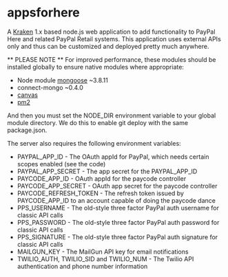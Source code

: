 # appsforhere

A [Kraken](http://krakenjs.com/) 1.x based node.js web application to add functionality to PayPal Here and related
PayPal Retail systems. This application uses external APIs only and thus can be customized and deployed
pretty much anywhere.

** PLEASE NOTE **
For improved performance, these modules should be installed globally to ensure native modules where appropriate:

* Node module [mongoose](http://mongoosejs.com/) ~3.8.11
* connect-mongo ~0.4.0
* [canvas](https://github.com/LearnBoost/node-canvas)
* [pm2](https://github.com/unitech/pm2)

And then you must set the NODE_DIR environment variable to your global module directory. We do this to enable git deploy
with the same package.json.

The server also requires the following environment variables:

* PAYPAL_APP_ID - The OAuth appId for PayPal, which needs certain scopes enabled (see the code)
* PAYPAL_APP_SECRET - The app secret for the PAYPAL_APP_ID
* PAYCODE_APP_ID - OAuth appId for the paycode controller
* PAYCODE_APP_SECRET - OAuth app secret for the paycode controller
* PAYCODE_REFRESH_TOKEN - The refresh token issued by PAYCODE_APP_ID to an account capable of doing the paycode dance
* PPS_USERNAME - The old-style three factor PayPal auth username for classic API calls
* PPS_PASSWORD - The old-style three factor PayPal auth password for classic API calls
* PPS_SIGNATURE - The old-style three factor PayPal auth signature for classic API calls
* MAILGUN_KEY - The MailGun API key for email notifications
* TWILIO_AUTH, TWILIO_SID and TWILIO_NUM - The Twilio API authentication and phone number information
